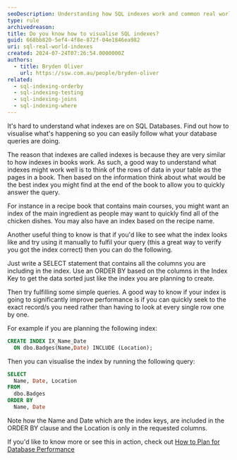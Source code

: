 ```yaml
---
seoDescription: Understanding how SQL indexes work and common real world ways of visualising them
type: rule
archivedreason:
title: Do you know how to visualise SQL indexes?
guid: 668bb820-5ef4-4f8e-872f-04e1846ea982
uri: sql-real-world-indexes
created: 2024-07-24T07:26:54.0000000Z
authors:
  - title: Bryden Oliver
    url: https://ssw.com.au/people/bryden-oliver
related:
  - sql-indexing-orderby
  - sql-indexing-testing
  - sql-indexing-joins
  - sql-indexing-where
---
```


It's hard to understand what indexes are on SQL Databases. Find out how to visualise what's happening so you can easily follow what your database queries are doing.

<!--endintro-->

The reason that indexes are called indexes is because they are very similar to how indexes in books work. As such, a good way to understand what indexes might work well is to think of the rows of data in your table as the pages in a book. Then based on the information think about what would be the best index you might find at the end of the book to allow you to quickly answer the query.

For instance in a recipe book that contains main courses, you might want an index of the main ingredient as people may want to quickly find all of the chicken dishes. You may also have an index based on the recipe name.

Another useful thing to know is that if you'd like to see what the index looks like and try using it manually to fulfil your query (this a great way to verify you got the index correct) then you can do the following.

Just write a SELECT statement that contains all the columns you are including in the index. Use an ORDER BY based on the columns in the Index Key to get the data sorted just like the index you are planning to create.

Then try fulfilling some simple queries. A good way to know if your index is going to significantly improve performance is if you can quickly seek to the exact record/s you need rather than having to look at every single row one by one.

For example if you are planning the following index:

```sql
CREATE INDEX IX_Name_Date
  ON dbo.Badges(Name,Date) INCLUDE (Location);
```

Then you can visualise the index by running the following query:

```sql
SELECT
  Name, Date, Location
FROM
  dbo.Badges
ORDER BY
  Name, Date
```

Note how the Name and Date which are the index keys, are included in the ORDER BY clause and the Location is only in the requested columns.

If you'd like to know more or see this in action, check out [How to Plan for Database Performance](https://youtu.be/l18ltcOVN4I)
